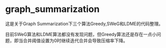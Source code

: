 # graph_summarization
这是关于Graph Summarization下三个算法Greedy,SWeG和LDME的代码整理。

目前SWeG算法和LDME算法都没有发现问题，但Greedy算法还是存在一点小问题，即当合并阈值设置为0时继续迭代合并会导致压缩率下降。
